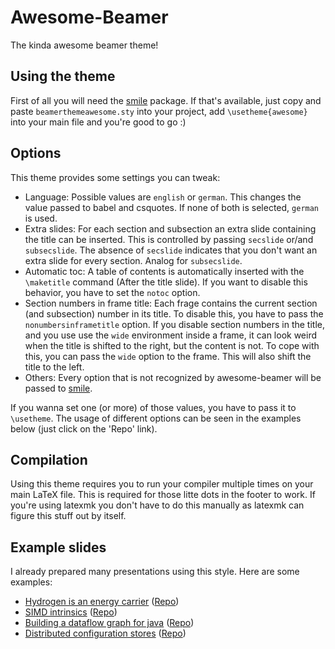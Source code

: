 # Awesome-Beamer
The kinda awesome beamer theme!

## Using the theme
First of all you will need the [smile](https://github.com/LukasPietzschmann/smile) package. If that's available, just copy and paste `beamerthemeawesome.sty` into your project, add `\usetheme{awesome}` into your main file and you're good to go :)

## Options
This theme provides some settings you can tweak:
- Language: Possible values are `english` or `german`. This changes the value passed to babel and csquotes. If none of both is selected, `german` is used.
- Extra slides: For each section and subsection an extra slide containing the title can be inserted. This is controlled by passing `secslide` or/and `subsecslide`. The absence of `secslide` indicates that you don't want an extra slide for every section. Analog for `subsecslide`.
- Automatic toc: A table of contents is automatically inserted with the `\maketitle` command (After the title slide). If you want to disable this behavior, you have to set the `notoc` option.
- Section numbers in frame title: Each frage contains the current section (and subsection) number in its title. To disable this, you have to pass the `nonumbersinframetitle` option. If you disable section numbers in the title, and you use use the `wide` environment inside a frame, it can look weird when the title is shifted to the right, but the content is not. To cope with this, you can pass the `wide` option to the frame. This will also shift the title to the left.
- Others: Every option that is not recognized by awesome-beamer will be passed to [smile](https://github.com/LukasPietzschmann/smile).

If you wanna set one (or more) of those values, you have to pass it to `\usetheme`. The usage of different options can be seen in the examples below (just click on the 'Repo' link).

## Compilation
Using this theme requires you to run your compiler multiple times on your main LaTeX file. This is required for those litte dots in the footer to work.
If you're using latexmk you don't have to do this manually as latexmk can figure this stuff out by itself.


## Example slides
I already prepared many presentations using this style. Here are some examples:
- [Hydrogen is an energy carrier](https://raw.githubusercontent.com/LukasPietzschmann/hydrogen-energy/build/talk.pdf) ([Repo](https://github.com/LukasPietzschmann/hydrogen-energy))
- [SIMD intrinsics](https://github.com/LukasPietzschmann/SIMD-Intrinsics/files/12775327/talk.pdf) ([Repo](https://github.com/LukasPietzschmann/SIMD-Intrinsics))
- [Building a dataflow graph for java](https://github.com/LukasPietzschmann/java-dataflow-graph/files/13249805/main.pdf) ([Repo](https://github.com/LukasPietzschmann/java-dataflow-graph))
- [Distributed configuration stores](https://github.com/LukasPietzschmann/Configuration-Stores/files/12793983/main.pdf) ([Repo](https://github.com/LukasPietzschmann/Configuration-Stores))
